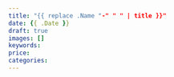 ```yaml
---
title: "{{ replace .Name "-" " " | title }}"
date: {{ .Date }}
draft: true
images: []
keywords:
price:
categories:
---
```


